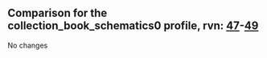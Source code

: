 ## Comparison for the collection_book_schematics0 profile, rvn: [47](https://github.com/PRO100KatYT/FortniteProfileRevisions/tree/main/profiles/collection_book_schematics0/47%20collection_book_schematics0.json)-[49](https://github.com/PRO100KatYT/FortniteProfileRevisions/tree/main/profiles/collection_book_schematics0/49%20collection_book_schematics0.json)

No changes

